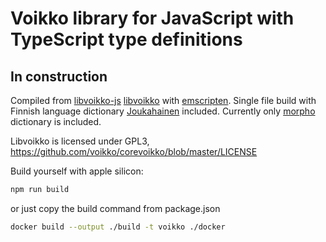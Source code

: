 # Voikko library for JavaScript with TypeScript type definitions

## In construction

Compiled from
[libvoikko-js](https://github.com/niilo/libvoikko-js)
[libvoikko](https://github.com/voikko/corevoikko/tree/master/libvoikko) with
[emscripten](https://emscripten.org/). Single file build with Finnish language
dictionary [Joukahainen](https://joukahainen.puimula.org/) included. Currently
only [morpho](https://www.puimula.org/htp/testing/voikko-snapshot-v5/)
dictionary is included.

Libvoikko is licensed under GPL3,
https://github.com/voikko/corevoikko/blob/master/LICENSE

Build yourself with apple silicon:

```bash
npm run build
```

or just copy the build command from package.json

```bash
docker build --output ./build -t voikko ./docker
```
